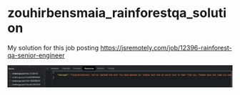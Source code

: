 # zouhirbensmaia_rainforestqa_solution
My solution for this job posting https://jsremotely.com/job/12396-rainforest-qa-senior-engineer



![alt text](https://github.com/ZouhirBensm/zouhirbensmaia_rainforestqa_solution/blob/master/1.png?raw=true)
